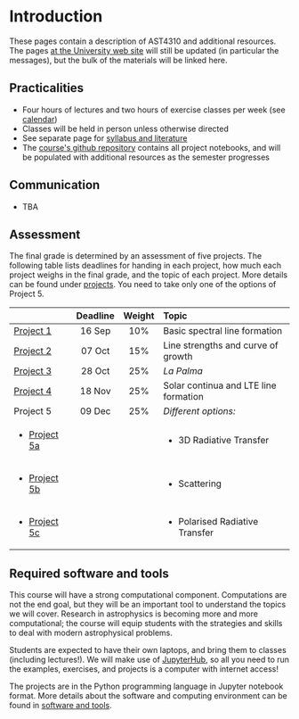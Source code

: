 # Introduction

These pages contain a description of AST4310 and additional resources. The pages [at the University web site](https://www.uio.no/studier/emner/matnat/astro/AST4310/h22/index.html) will still be updated (in particular the messages), but the bulk of the materials will be linked here.

## Practicalities

- Four hours of lectures and two hours of exercise classes per week (see [calendar](https://www.uio.no/studier/emner/matnat/astro/AST4310/h21/timeplan/index.html))
- Classes will be held in person unless otherwise directed
- See separate page for [syllabus and literature](literature/)
- The [course's github repository](https://github.com/tiagopereira/ast4310) contains all project notebooks, and will be populated with additional resources as the semester progresses


## Communication
- TBA

## Assessment

The final grade is determined by an assessment of five projects. The following table lists deadlines for handing in each project, how much each project weighs in the final grade, and the topic of each project. More details can be found under [projects](projects/). You need to take only one of the options of Project 5.

|        | Deadline          | Weight  |  Topic  |
| ------------- |:-------------:| :----:|:---|
| [Project 1](https://github.com/tiagopereira/ast4310/tree/main/notebooks/project1)     | 16 Sep | 10% | Basic spectral line formation |
| [Project 2](https://github.com/tiagopereira/ast4310/tree/main/notebooks/project2)     | 07 Oct | 15% | Line strengths and curve of growth |
| [Project 3](https://github.com/tiagopereira/ast4310/tree/main/notebooks/project3)     | 28 Oct | 25% | *La Palma* |
| [Project 4](https://github.com/tiagopereira/ast4310/tree/main/notebooks/project4)     | 18 Nov | 25% | Solar continua and LTE line formation |
| Project 5     | 09 Dec | 25% | *Different options:* |
| <ul><li><a href="https://github.com/tiagopereira/ast4310/tree/main/notebooks/project5a">Project 5a</a></li></ul>    | | | <ul><li>3D Radiative Transfer</li></ul>|
| <ul><li><a href="https://github.com/tiagopereira/ast4310/tree/main/notebooks/project5b">Project 5b</a></li></ul>   | | | <ul><li>Scattering</li></ul> |
| <ul><li><a href="https://github.com/tiagopereira/ast4310/tree/main/notebooks/project5c">Project 5c</a></li></ul>   | | | <ul><li>Polarised Radiative Transfer</li></ul> |

## Required software and tools

This course will have a strong computational component. Computations are not the end goal, but they will be an important tool to understand the topics we will cover. Research in astrophysics is becoming more and more computational; the course will equip students with the strategies and skills to deal with modern astrophysical problems. 

Students are expected to have their own laptops, and bring them to classes (including lectures!). We will make use of [JupyterHub](https://jupyterhub.uio.no/user/home/lab), so all you need to run the examples, exercises, and projects is a computer with internet access! 

The projects are in the Python programming language in Jupyter notebook format. More details about the software and computing environment can be found in [software and tools](tools/).
